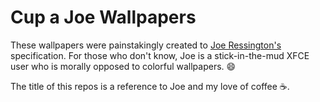 # Cup a Joe Wallpapers

These wallpapers were painstakingly created to [Joe Ressington's](https://twitter.com/JoeRessington) specification. For those who don't know, Joe is a stick-in-the-mud XFCE user who is morally opposed to colorful wallpapers. :smile:

The title of this repos is a reference to Joe and my love of coffee :coffee:.
